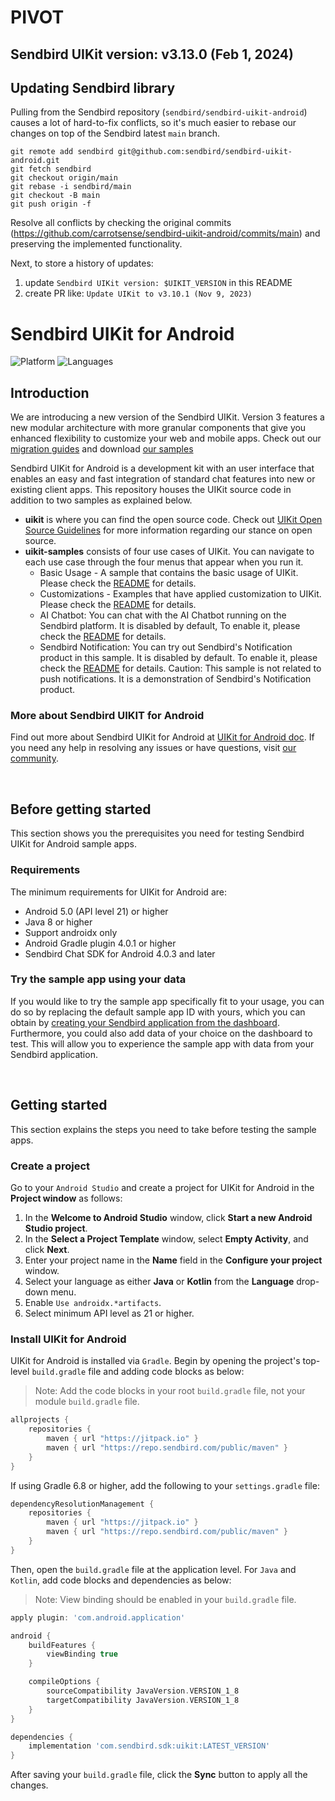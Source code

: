 # PIVOT

## Sendbird UIKit version: v3.13.0 (Feb 1, 2024)

## Updating Sendbird library
Pulling from the Sendbird repository (`sendbird/sendbird-uikit-android`) causes a lot of hard-to-fix conflicts, so it's much easier to rebase our changes on top of the Sendbird latest `main` branch.
```
git remote add sendbird git@github.com:sendbird/sendbird-uikit-android.git
git fetch sendbird
git checkout origin/main
git rebase -i sendbird/main
git checkout -B main
git push origin -f
```
Resolve all conflicts by checking the original commits (https://github.com/carrotsense/sendbird-uikit-android/commits/main) and preserving the implemented functionality.

Next, to store a history of updates:
1. update `Sendbird UIKit version: $UIKIT_VERSION` in this README
2. create PR like: `Update UIKit to v3.10.1 (Nov 9, 2023)`


# Sendbird UIKit for Android
![Platform](https://img.shields.io/badge/platform-ANDROID-orange.svg)
![Languages](https://img.shields.io/badge/language-JAVA-orange.svg)

## Introduction

We are introducing a new version of the Sendbird UIKit. Version 3 features a new modular architecture with more granular components that give you enhanced flexibility to customize your web and mobile apps. Check out our [migration guides](/changelogs/MIGRATIONGUIDE_V3.md) and download [our samples](https://github.com/sendbird/sendbird-uikit-android/tree/main/uikit-samples)

Sendbird UIKit for Android is a development kit with an user interface that enables an easy and fast integration of standard chat features into new or existing client apps. This repository houses the UIKit source code in addition to two samples as explained below.

- **uikit** is where you can find the open source code. Check out [UIKit Open Source Guidelines](https://github.com/sendbird/sendbird-uikit-android-sources/blob/main/OPENSOURCE_GUIDELINES.md) for more information regarding our stance on open source.
- **uikit-samples** consists of four use cases of UIKit.
You can navigate to each use case through the four menus that appear when you run it.
  * Basic Usage - A sample that contains the basic usage of UIKit. Please check the [README](uikit-samples/src/main/java/com/sendbird/uikit/samples/basic/README.md) for details.
  * Customizations - Examples that have applied customization to UIKit. Please check the [README](uikit-samples/src/main/java/com/sendbird/uikit/samples/customization/README.md) for details.
  * AI Chatbot: You can chat with the AI Chatbot running on the Sendbird platform.
It is disabled by default, To enable it, please check the [README](uikit-samples/src/main/java/com/sendbird/uikit/samples/aichatbot/README.md) for details.
  * Sendbird Notification: You can try out Sendbird's Notification product in this sample.
    It is disabled by default. To enable it, please check the [README](uikit-samples/src/main/java/com/sendbird/uikit/samples/notification/README.md) for details.
    Caution: This sample is not related to push notifications. It is a demonstration of Sendbird's Notification product.

### More about Sendbird UIKIT for Android

Find out more about Sendbird UIKit for Android at [UIKit for Android doc](https://sendbird.com/docs/uikit/v3/android/overview). If you need any help in resolving any issues or have questions, visit [our community](https://community.sendbird.com).

<br />

## Before getting started

This section shows you the prerequisites you need for testing Sendbird UIKit for Android sample apps.

### Requirements

The minimum requirements for UIKit for Android are:

- Android 5.0 (API level 21) or higher
- Java 8 or higher
- Support androidx only
- Android Gradle plugin 4.0.1 or higher
- Sendbird Chat SDK for Android 4.0.3 and later

### Try the sample app using your data

If you would like to try the sample app specifically fit to your usage, you can do so by replacing the default sample app ID with yours, which you can obtain by [creating your Sendbird application from the dashboard](https://sendbird.com/docs/chat/v4/android/quickstart/send-first-message#3-install-and-configure-the-chat-sdk-4-step-1-create-a-sendbird-application-from-your-dashboard). Furthermore, you could also add data of your choice on the dashboard to test. This will allow you to experience the sample app with data from your Sendbird application.

<br />

## Getting started

This section explains the steps you need to take before testing the sample apps.

### Create a project

Go to your `Android Studio` and create a project for UIKit for Android in the **Project window** as follows:

1. In the **Welcome to Android Studio** window, click **Start a new Android Studio project**.
2. In the **Select a Project Template** window, select **Empty Activity**, and click **Next**.
3. Enter your project name in the **Name** field in the **Configure your project** window.
4. Select your language as either **Java** or **Kotlin** from the **Language** drop-down menu.
5. Enable `Use androidx.*artifacts`.
6. Select minimum API level as 21 or higher.

### Install UIKit for Android

UIKit for Android is installed via `Gradle`. Begin by opening the project's top-level `build.gradle` file and adding code blocks as below:

> Note: Add the code blocks in your root `build.gradle` file, not your module `build.gradle` file.

```gradle
allprojects {
    repositories {
        maven { url "https://jitpack.io" }
        maven { url "https://repo.sendbird.com/public/maven" }
    }
}
```

If using Gradle 6.8 or higher, add the following to your `settings.gradle` file:

```gradle
dependencyResolutionManagement {
    repositories {
        maven { url "https://jitpack.io" }
        maven { url "https://repo.sendbird.com/public/maven" }
    }
}
```



Then, open the `build.gradle` file at the application level. For `Java` and `Kotlin`, add code blocks and dependencies as below:

> Note: View binding should be enabled in your `build.gradle` file.

```gradle
apply plugin: 'com.android.application'

android {
    buildFeatures {
        viewBinding true
    }

    compileOptions {
        sourceCompatibility JavaVersion.VERSION_1_8
        targetCompatibility JavaVersion.VERSION_1_8
    }
}

dependencies {
    implementation 'com.sendbird.sdk:uikit:LATEST_VERSION'
}
```

After saving your `build.gradle` file, click the **Sync** button to apply all the changes.

<br />
